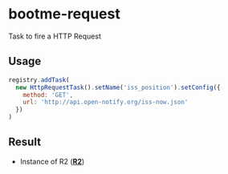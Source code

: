 # bootme-request

Task to fire a HTTP Request

## Usage

```js
registry.addTask(
  new HttpRequestTask().setName('iss_position').setConfig({
    method: 'GET',
    url: 'http://api.open-notify.org/iss-now.json'
  })
)
```

## Result

- Instance of R2 (**[R2](https://github.com/mikeal/r2)**)
